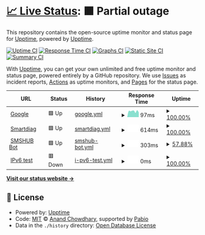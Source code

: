 # [📈 Live Status](https://upptime.github.io/upptime): <!--live status--> **🟧 Partial outage**

This repository contains the open-source uptime monitor and status page for [Upptime](https://upptime.js.org), powered by [Upptime](https://github.com/upptime/upptime).

[![Uptime CI](https://github.com/upptime/upptime/workflows/Uptime%20CI/badge.svg)](https://github.com/upptime/upptime/actions?query=workflow%3A%22Uptime+CI%22)
[![Response Time CI](https://github.com/upptime/upptime/workflows/Response%20Time%20CI/badge.svg)](https://github.com/upptime/upptime/actions?query=workflow%3A%22Response+Time+CI%22)
[![Graphs CI](https://github.com/upptime/upptime/workflows/Graphs%20CI/badge.svg)](https://github.com/upptime/upptime/actions?query=workflow%3A%22Graphs+CI%22)
[![Static Site CI](https://github.com/upptime/upptime/workflows/Static%20Site%20CI/badge.svg)](https://github.com/upptime/upptime/actions?query=workflow%3A%22Static+Site+CI%22)
[![Summary CI](https://github.com/upptime/upptime/workflows/Summary%20CI/badge.svg)](https://github.com/upptime/upptime/actions?query=workflow%3A%22Summary+CI%22)

With [Upptime](https://upptime.js.org), you can get your own unlimited and free uptime monitor and status page, powered entirely by a GitHub repository. We use [Issues](https://github.com/upptime/upptime/issues) as incident reports, [Actions](https://github.com/upptime/upptime/actions) as uptime monitors, and [Pages](https://upptime.github.io/upptime) for the status page.

<!--start: status pages-->
<!-- This summary is generated by Upptime (https://github.com/upptime/upptime) -->
<!-- Do not edit this manually, your changes will be overwritten -->
<!-- prettier-ignore -->
| URL | Status | History | Response Time | Uptime |
| --- | ------ | ------- | ------------- | ------ |
| <img alt="" src="https://icons.duckduckgo.com/ip3/www.google.com.ico" height="13"> [Google](https://www.google.com) | 🟩 Up | [google.yml](https://github.com/mysubcult/uptime/commits/HEAD/history/google.yml) | <details><summary><img alt="Response time graph" src="./graphs/google/response-time-week.png" height="20"> 97ms</summary><br><a href="https://upptime.github.io/upptime/history/google"><img alt="Response time 115" src="https://img.shields.io/endpoint?url=https%3A%2F%2Fraw.githubusercontent.com%2Fmysubcult%2Fuptime%2FHEAD%2Fapi%2Fgoogle%2Fresponse-time.json"></a><br><a href="https://upptime.github.io/upptime/history/google"><img alt="24-hour response time 75" src="https://img.shields.io/endpoint?url=https%3A%2F%2Fraw.githubusercontent.com%2Fmysubcult%2Fuptime%2FHEAD%2Fapi%2Fgoogle%2Fresponse-time-day.json"></a><br><a href="https://upptime.github.io/upptime/history/google"><img alt="7-day response time 97" src="https://img.shields.io/endpoint?url=https%3A%2F%2Fraw.githubusercontent.com%2Fmysubcult%2Fuptime%2FHEAD%2Fapi%2Fgoogle%2Fresponse-time-week.json"></a><br><a href="https://upptime.github.io/upptime/history/google"><img alt="30-day response time 118" src="https://img.shields.io/endpoint?url=https%3A%2F%2Fraw.githubusercontent.com%2Fmysubcult%2Fuptime%2FHEAD%2Fapi%2Fgoogle%2Fresponse-time-month.json"></a><br><a href="https://upptime.github.io/upptime/history/google"><img alt="1-year response time 115" src="https://img.shields.io/endpoint?url=https%3A%2F%2Fraw.githubusercontent.com%2Fmysubcult%2Fuptime%2FHEAD%2Fapi%2Fgoogle%2Fresponse-time-year.json"></a></details> | <details><summary><a href="https://upptime.github.io/upptime/history/google">100.00%</a></summary><a href="https://upptime.github.io/upptime/history/google"><img alt="All-time uptime 100.00%" src="https://img.shields.io/endpoint?url=https%3A%2F%2Fraw.githubusercontent.com%2Fmysubcult%2Fuptime%2FHEAD%2Fapi%2Fgoogle%2Fuptime.json"></a><br><a href="https://upptime.github.io/upptime/history/google"><img alt="24-hour uptime 100.00%" src="https://img.shields.io/endpoint?url=https%3A%2F%2Fraw.githubusercontent.com%2Fmysubcult%2Fuptime%2FHEAD%2Fapi%2Fgoogle%2Fuptime-day.json"></a><br><a href="https://upptime.github.io/upptime/history/google"><img alt="7-day uptime 100.00%" src="https://img.shields.io/endpoint?url=https%3A%2F%2Fraw.githubusercontent.com%2Fmysubcult%2Fuptime%2FHEAD%2Fapi%2Fgoogle%2Fuptime-week.json"></a><br><a href="https://upptime.github.io/upptime/history/google"><img alt="30-day uptime 100.00%" src="https://img.shields.io/endpoint?url=https%3A%2F%2Fraw.githubusercontent.com%2Fmysubcult%2Fuptime%2FHEAD%2Fapi%2Fgoogle%2Fuptime-month.json"></a><br><a href="https://upptime.github.io/upptime/history/google"><img alt="1-year uptime 100.00%" src="https://img.shields.io/endpoint?url=https%3A%2F%2Fraw.githubusercontent.com%2Fmysubcult%2Fuptime%2FHEAD%2Fapi%2Fgoogle%2Fuptime-year.json"></a></details>
| <img alt="" src="https://icons.duckduckgo.com/ip3/www.xn--80aajcuv3afm.xn--p1ai.ico" height="13"> [Smartdiag](https://www.смартдиаг.рф) | 🟩 Up | [smartdiag.yml](https://github.com/mysubcult/uptime/commits/HEAD/history/smartdiag.yml) | <details><summary><img alt="Response time graph" src="./graphs/smartdiag/response-time-week.png" height="20"> 614ms</summary><br><a href="https://upptime.github.io/upptime/history/smartdiag"><img alt="Response time 564" src="https://img.shields.io/endpoint?url=https%3A%2F%2Fraw.githubusercontent.com%2Fmysubcult%2Fuptime%2FHEAD%2Fapi%2Fsmartdiag%2Fresponse-time.json"></a><br><a href="https://upptime.github.io/upptime/history/smartdiag"><img alt="24-hour response time 433" src="https://img.shields.io/endpoint?url=https%3A%2F%2Fraw.githubusercontent.com%2Fmysubcult%2Fuptime%2FHEAD%2Fapi%2Fsmartdiag%2Fresponse-time-day.json"></a><br><a href="https://upptime.github.io/upptime/history/smartdiag"><img alt="7-day response time 614" src="https://img.shields.io/endpoint?url=https%3A%2F%2Fraw.githubusercontent.com%2Fmysubcult%2Fuptime%2FHEAD%2Fapi%2Fsmartdiag%2Fresponse-time-week.json"></a><br><a href="https://upptime.github.io/upptime/history/smartdiag"><img alt="30-day response time 617" src="https://img.shields.io/endpoint?url=https%3A%2F%2Fraw.githubusercontent.com%2Fmysubcult%2Fuptime%2FHEAD%2Fapi%2Fsmartdiag%2Fresponse-time-month.json"></a><br><a href="https://upptime.github.io/upptime/history/smartdiag"><img alt="1-year response time 564" src="https://img.shields.io/endpoint?url=https%3A%2F%2Fraw.githubusercontent.com%2Fmysubcult%2Fuptime%2FHEAD%2Fapi%2Fsmartdiag%2Fresponse-time-year.json"></a></details> | <details><summary><a href="https://upptime.github.io/upptime/history/smartdiag">100.00%</a></summary><a href="https://upptime.github.io/upptime/history/smartdiag"><img alt="All-time uptime 100.00%" src="https://img.shields.io/endpoint?url=https%3A%2F%2Fraw.githubusercontent.com%2Fmysubcult%2Fuptime%2FHEAD%2Fapi%2Fsmartdiag%2Fuptime.json"></a><br><a href="https://upptime.github.io/upptime/history/smartdiag"><img alt="24-hour uptime 100.00%" src="https://img.shields.io/endpoint?url=https%3A%2F%2Fraw.githubusercontent.com%2Fmysubcult%2Fuptime%2FHEAD%2Fapi%2Fsmartdiag%2Fuptime-day.json"></a><br><a href="https://upptime.github.io/upptime/history/smartdiag"><img alt="7-day uptime 100.00%" src="https://img.shields.io/endpoint?url=https%3A%2F%2Fraw.githubusercontent.com%2Fmysubcult%2Fuptime%2FHEAD%2Fapi%2Fsmartdiag%2Fuptime-week.json"></a><br><a href="https://upptime.github.io/upptime/history/smartdiag"><img alt="30-day uptime 100.00%" src="https://img.shields.io/endpoint?url=https%3A%2F%2Fraw.githubusercontent.com%2Fmysubcult%2Fuptime%2FHEAD%2Fapi%2Fsmartdiag%2Fuptime-month.json"></a><br><a href="https://upptime.github.io/upptime/history/smartdiag"><img alt="1-year uptime 100.00%" src="https://img.shields.io/endpoint?url=https%3A%2F%2Fraw.githubusercontent.com%2Fmysubcult%2Fuptime%2FHEAD%2Fapi%2Fsmartdiag%2Fuptime-year.json"></a></details>
| <img alt="" src="https://icons.duckduckgo.com/ip3/smshubapi.onrender.com.ico" height="13"> [SMSHUB Bot](https://smshubapi.onrender.com) | 🟩 Up | [smshub-bot.yml](https://github.com/mysubcult/uptime/commits/HEAD/history/smshub-bot.yml) | <details><summary><img alt="Response time graph" src="./graphs/smshub-bot/response-time-week.png" height="20"> 303ms</summary><br><a href="https://upptime.github.io/upptime/history/smshub-bot"><img alt="Response time 488" src="https://img.shields.io/endpoint?url=https%3A%2F%2Fraw.githubusercontent.com%2Fmysubcult%2Fuptime%2FHEAD%2Fapi%2Fsmshub-bot%2Fresponse-time.json"></a><br><a href="https://upptime.github.io/upptime/history/smshub-bot"><img alt="24-hour response time 301" src="https://img.shields.io/endpoint?url=https%3A%2F%2Fraw.githubusercontent.com%2Fmysubcult%2Fuptime%2FHEAD%2Fapi%2Fsmshub-bot%2Fresponse-time-day.json"></a><br><a href="https://upptime.github.io/upptime/history/smshub-bot"><img alt="7-day response time 303" src="https://img.shields.io/endpoint?url=https%3A%2F%2Fraw.githubusercontent.com%2Fmysubcult%2Fuptime%2FHEAD%2Fapi%2Fsmshub-bot%2Fresponse-time-week.json"></a><br><a href="https://upptime.github.io/upptime/history/smshub-bot"><img alt="30-day response time 575" src="https://img.shields.io/endpoint?url=https%3A%2F%2Fraw.githubusercontent.com%2Fmysubcult%2Fuptime%2FHEAD%2Fapi%2Fsmshub-bot%2Fresponse-time-month.json"></a><br><a href="https://upptime.github.io/upptime/history/smshub-bot"><img alt="1-year response time 488" src="https://img.shields.io/endpoint?url=https%3A%2F%2Fraw.githubusercontent.com%2Fmysubcult%2Fuptime%2FHEAD%2Fapi%2Fsmshub-bot%2Fresponse-time-year.json"></a></details> | <details><summary><a href="https://upptime.github.io/upptime/history/smshub-bot">57.88%</a></summary><a href="https://upptime.github.io/upptime/history/smshub-bot"><img alt="All-time uptime 96.51%" src="https://img.shields.io/endpoint?url=https%3A%2F%2Fraw.githubusercontent.com%2Fmysubcult%2Fuptime%2FHEAD%2Fapi%2Fsmshub-bot%2Fuptime.json"></a><br><a href="https://upptime.github.io/upptime/history/smshub-bot"><img alt="24-hour uptime 47.85%" src="https://img.shields.io/endpoint?url=https%3A%2F%2Fraw.githubusercontent.com%2Fmysubcult%2Fuptime%2FHEAD%2Fapi%2Fsmshub-bot%2Fuptime-day.json"></a><br><a href="https://upptime.github.io/upptime/history/smshub-bot"><img alt="7-day uptime 57.88%" src="https://img.shields.io/endpoint?url=https%3A%2F%2Fraw.githubusercontent.com%2Fmysubcult%2Fuptime%2FHEAD%2Fapi%2Fsmshub-bot%2Fuptime-week.json"></a><br><a href="https://upptime.github.io/upptime/history/smshub-bot"><img alt="30-day uptime 86.99%" src="https://img.shields.io/endpoint?url=https%3A%2F%2Fraw.githubusercontent.com%2Fmysubcult%2Fuptime%2FHEAD%2Fapi%2Fsmshub-bot%2Fuptime-month.json"></a><br><a href="https://upptime.github.io/upptime/history/smshub-bot"><img alt="1-year uptime 96.51%" src="https://img.shields.io/endpoint?url=https%3A%2F%2Fraw.githubusercontent.com%2Fmysubcult%2Fuptime%2FHEAD%2Fapi%2Fsmshub-bot%2Fuptime-year.json"></a></details>
| <img alt="" src="https://icons.duckduckgo.com/ip3/null.ico" height="13"> [IPv6 test](forwardemail.net) | 🟥 Down | [i-pv6-test.yml](https://github.com/mysubcult/uptime/commits/HEAD/history/i-pv6-test.yml) | <details><summary><img alt="Response time graph" src="./graphs/i-pv6-test/response-time-week.png" height="20"> 0ms</summary><br><a href="https://upptime.github.io/upptime/history/i-pv6-test"><img alt="Response time 0" src="https://img.shields.io/endpoint?url=https%3A%2F%2Fraw.githubusercontent.com%2Fmysubcult%2Fuptime%2FHEAD%2Fapi%2Fi-pv6-test%2Fresponse-time.json"></a><br><a href="https://upptime.github.io/upptime/history/i-pv6-test"><img alt="24-hour response time 0" src="https://img.shields.io/endpoint?url=https%3A%2F%2Fraw.githubusercontent.com%2Fmysubcult%2Fuptime%2FHEAD%2Fapi%2Fi-pv6-test%2Fresponse-time-day.json"></a><br><a href="https://upptime.github.io/upptime/history/i-pv6-test"><img alt="7-day response time 0" src="https://img.shields.io/endpoint?url=https%3A%2F%2Fraw.githubusercontent.com%2Fmysubcult%2Fuptime%2FHEAD%2Fapi%2Fi-pv6-test%2Fresponse-time-week.json"></a><br><a href="https://upptime.github.io/upptime/history/i-pv6-test"><img alt="30-day response time 0" src="https://img.shields.io/endpoint?url=https%3A%2F%2Fraw.githubusercontent.com%2Fmysubcult%2Fuptime%2FHEAD%2Fapi%2Fi-pv6-test%2Fresponse-time-month.json"></a><br><a href="https://upptime.github.io/upptime/history/i-pv6-test"><img alt="1-year response time 0" src="https://img.shields.io/endpoint?url=https%3A%2F%2Fraw.githubusercontent.com%2Fmysubcult%2Fuptime%2FHEAD%2Fapi%2Fi-pv6-test%2Fresponse-time-year.json"></a></details> | <details><summary><a href="https://upptime.github.io/upptime/history/i-pv6-test">100.00%</a></summary><a href="https://upptime.github.io/upptime/history/i-pv6-test"><img alt="All-time uptime 100.00%" src="https://img.shields.io/endpoint?url=https%3A%2F%2Fraw.githubusercontent.com%2Fmysubcult%2Fuptime%2FHEAD%2Fapi%2Fi-pv6-test%2Fuptime.json"></a><br><a href="https://upptime.github.io/upptime/history/i-pv6-test"><img alt="24-hour uptime 100.00%" src="https://img.shields.io/endpoint?url=https%3A%2F%2Fraw.githubusercontent.com%2Fmysubcult%2Fuptime%2FHEAD%2Fapi%2Fi-pv6-test%2Fuptime-day.json"></a><br><a href="https://upptime.github.io/upptime/history/i-pv6-test"><img alt="7-day uptime 100.00%" src="https://img.shields.io/endpoint?url=https%3A%2F%2Fraw.githubusercontent.com%2Fmysubcult%2Fuptime%2FHEAD%2Fapi%2Fi-pv6-test%2Fuptime-week.json"></a><br><a href="https://upptime.github.io/upptime/history/i-pv6-test"><img alt="30-day uptime 100.00%" src="https://img.shields.io/endpoint?url=https%3A%2F%2Fraw.githubusercontent.com%2Fmysubcult%2Fuptime%2FHEAD%2Fapi%2Fi-pv6-test%2Fuptime-month.json"></a><br><a href="https://upptime.github.io/upptime/history/i-pv6-test"><img alt="1-year uptime 100.00%" src="https://img.shields.io/endpoint?url=https%3A%2F%2Fraw.githubusercontent.com%2Fmysubcult%2Fuptime%2FHEAD%2Fapi%2Fi-pv6-test%2Fuptime-year.json"></a></details>

<!--end: status pages-->

[**Visit our status website →**](https://upptime.github.io/upptime)

## 📄 License

- Powered by: [Upptime](https://github.com/upptime/upptime)
- Code: [MIT](./LICENSE) © [Anand Chowdhary](https://anandchowdhary.com), supported by [Pabio](https://pabio.com)
- Data in the `./history` directory: [Open Database License](https://opendatacommons.org/licenses/odbl/1-0/)
